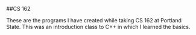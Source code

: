 ##CS 162

These are the programs I have created while taking CS 162 at Portland State. This was an introduction class to C++ in which I learned the basics.
